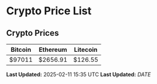 # Crypto Price List

## Crypto Prices
| Bitcoin | Ethereum | Litecoin |
| ------- | -------- | -------- |
| $97011 | $2656.91 | $126.55 |
**Last Updated:** 2025-02-11 15:35 UTC
**Last Updated:** $DATE$
